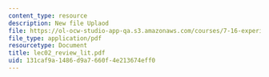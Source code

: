 ```yaml
---
content_type: resource
description: New file Uplaod
file: https://ol-ocw-studio-app-qa.s3.amazonaws.com/courses/7-16-experimental-molecular-biology-biotechnology-ii-spring-2005/131caf9a1486d9a7660f4e213674eff0_lec02_review_lit.pdf
file_type: application/pdf
resourcetype: Document
title: lec02_review_lit.pdf
uid: 131caf9a-1486-d9a7-660f-4e213674eff0
---
```

